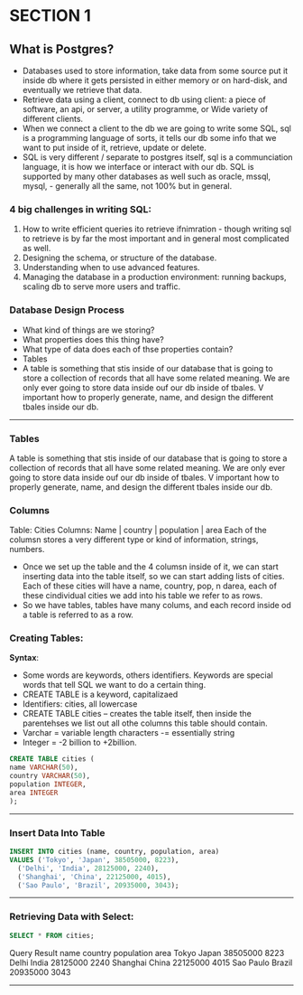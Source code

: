 # SECTION 1

## What is Postgres?

- Databases used to store information, take data from some source put it inside db where it gets persisted in either memory or on hard-disk, and eventually we retrieve that data.
- Retrieve data using a client, connect to db using client: a piece of software, an api, or server, a utility programme, or Wide variety of different clients.
- When we connect a client to the db we are going to write some SQL, sql is a programming language of sorts, it tells our db some info that we want to put inside of it, retrieve, update or delete.
- SQL is very different / separate to postgres itself, sql is a communciation language, it is how we interface or interact with our db. SQL is supported by many other databases as well such as oracle, mssql, mysql, - generally all the same, not 100% but in general.

### 4 big challenges in writing SQL:

1. How to write efficient queries ito retrieve ifnimration - though writing sql to retrieve is by far the most important and in general most complicated as well.
2. Designing the schema, or structure of the database.
3. Understanding when to use advanced features.
4. Managing the database in a production environment: running backups, scaling db to serve more users and traffic.

### Database Design Process

- What kind of things are we storing?
- What properties does this thing have?
- What type of data does each of thse properties contain?
- Tables
- A table is something that stis inside of our database that is going to store a collection of records that all have some related meaning. We are only ever going to store data inside ouf our db inside of tbales. V important how to properly generate, name, and design the different tbales inside our db.

---

### Tables

A table is something that stis inside of our database that is going to store a collection of records that all have some related meaning. We are only ever going to store data inside ouf our db inside of tbales. V important how to properly generate, name, and design the different tbales inside our db.

### Columns

Table: Cities
Columns:
Name | country | population | area
Each of the columsn stores a very different type or kind of information, strings, numbers.

- Once we set up the table and the 4 columsn inside of it, we can start inserting data into the table itself, so we can start adding lists of cities. Each of these cities will have a name, country, pop, n darea, each of these cindividual cities we add into his table we refer to as rows.
- So we have tables, tables have many colums, and each record inside od a table is referred to as a row.


### Creating Tables:

**Syntax**:
* Some words are keywords, others identifiers. Keywords are special words that tell SQL we want to do a certain thing. 
* CREATE TABLE is a keyword, capitalizaed
* Identifiers: cities, all lowercase
* CREATE TABLE cities – creates the table itself, then inside the parentehses we list out all othe columns this table should contain. 
* Varchar = variable length characters -= essentially string
* Integer = -2 billion to +2billion. 


~~~~sql
CREATE TABLE cities (
name VARCHAR(50),
country VARCHAR(50),
population INTEGER,
area INTEGER
);
~~~~

---

### Insert Data Into Table

~~~~sql
INSERT INTO cities (name, country, population, area)
VALUES ('Tokyo', 'Japan', 38505000, 8223),
  ('Delhi', 'India', 28125000, 2240),
  ('Shanghai', 'China', 22125000, 4015),
  ('Sao Paulo', 'Brazil', 20935000, 3043);
~~~~
---
### Retrieving Data with Select:

~~~~sql
SELECT * FROM cities;
~~~~

Query Result
name	country	population	area
Tokyo	Japan	38505000	8223
Delhi	India	28125000	2240
Shanghai	China	22125000	4015
Sao Paulo	Brazil	20935000	3043

---